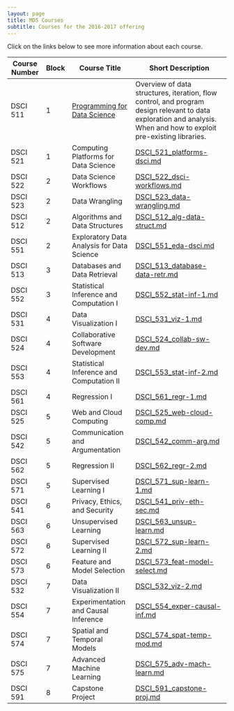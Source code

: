 ```yaml
---
layout: page
title: MDS Courses
subtitle: Courses for the 2016-2017 offering
---
```



Click on the links below to see more information about each course.

Course Number  |  Block  |  Course Title                                |  Short Description     
---------------|---------|----------------------------------------------|------------------------------------------------------------------
DSCI 511       |  1      |  [Programming for Data Science](/course-descriptions/DSCI_511_prog-dsci)                |  Overview of data structures, iteration, flow control, and program design relevant to data exploration and analysis. When and how to exploit pre-existing libraries.
DSCI 521       |  1      |  Computing Platforms for Data Science        |  [DSCI_521_platforms-dsci.md](/course-descriptions/DSCI_521_platforms-dsci/)        
DSCI 522       |  2      |  Data Science Workflows                      |  [DSCI_522_dsci-workflows.md](/course-descriptions/DSCI_522_dsci-workflows/)        
DSCI 523       |  2      |  Data Wrangling                              |  [DSCI_523_data-wrangling.md](/course-descriptions/DSCI_523_data-wrangling/)        
DSCI 512       |  2      |  Algorithms and Data Structures              |  [DSCI_512_alg-data-struct.md](/course-descriptions/DSCI_512_alg-data-struct/)      
DSCI 551       |  2      |  Exploratory Data Analysis for Data Science  |  [DSCI_551_eda-dsci.md](/course-descriptions/DSCI_551_eda-dsci/)                    
DSCI 513       |  3      |  Databases and Data Retrieval                |  [DSCI_513_database-data-retr.md](/course-descriptions/DSCI_513_database-data-retr/)
DSCI 552       |  3      |  Statistical Inference and Computation I     |  [DSCI_552_stat-inf-1.md](/course-descriptions/DSCI_552_stat-inf-1/)                
DSCI 531       |  4      |  Data Visualization I                        |  [DSCI_531_viz-1.md](/course-descriptions/DSCI_531_viz-1/)                          
DSCI 524       |  4      |  Collaborative Software Development          |  [DSCI_524_collab-sw-dev.md](/course-descriptions/DSCI_524_collab-sw-dev/)          
DSCI 553       |  4      |  Statistical Inference and Computation II    |  [DSCI_553_stat-inf-2.md](/course-descriptions/DSCI_553_stat-inf-2/)                
DSCI 561       |  4      |  Regression I                                |  [DSCI_561_regr-1.md](/course-descriptions/DSCI_561_regr-1/)                        
DSCI 525       |  5      |  Web and Cloud Computing                     |  [DSCI_525_web-cloud-comp.md](/course-descriptions/DSCI_525_web-cloud-comp/) 
DSCI 542       |  5      |  Communication and Argumentation             |  [DSCI_542_comm-arg.md](/course-descriptions/DSCI_542_comm-arg/)                    
DSCI 562       |  5      |  Regression II                               |  [DSCI_562_regr-2.md](/course-descriptions/DSCI_562_regr-2/)                        
DSCI 571       |  5      |  Supervised Learning I                       |  [DSCI_571_sup-learn-1.md](/course-descriptions/DSCI_571_sup-learn-1/)              
DSCI 541       |  6      |  Privacy, Ethics, and Security               |  [DSCI_541_priv-eth-sec.md](/course-descriptions/DSCI_541_priv-eth-sec/)            
DSCI 563       |  6      |  Unsupervised Learning                       |  [DSCI_563_unsup-learn.md](/course-descriptions/DSCI_563_unsup-learn/)              
DSCI 572       |  6      |  Supervised Learning II                      |  [DSCI_572_sup-learn-2.md](/course-descriptions/DSCI_572_sup-learn-2/)              
DSCI 573       |  6      |  Feature and Model Selection                 |  [DSCI_573_feat-model-select.md](/course-descriptions/DSCI_573_feat-model-select/)
DSCI 532       |  7      |  Data Visualization II                       |  [DSCI_532_viz-2.md](/course-descriptions/DSCI_532_viz-2/)                          
DSCI 554       |  7      |  Experimentation and Causal Inference        |  [DSCI_554_exper-causal-inf.md](/course-descriptions/DSCI_554_exper-causal-inf/)    
DSCI 574       |  7      |  Spatial and Temporal Models                 |  [DSCI_574_spat-temp-mod.md](/course-descriptions/DSCI_574_spat-temp-mod/)          
DSCI 575       |  7      |  Advanced Machine Learning                   |  [DSCI_575_adv-mach-learn.md](/course-descriptions/DSCI_575_adv-mach-learn/)        
DSCI 591       |  8      |  Capstone Project                            |  [DSCI_591_capstone-proj.md](/course-descriptions/DSCI_591_capstone-proj/)          
